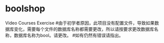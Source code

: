 # boolshop
Video Courses Exercise
#由于初学者原因，此项目没有配置文件，导致如果数据库变化，需要每个文件的数据库名称都需要更改，所以请按要求更改数据库名称，数据库名称为bool。请更改。
#如有仍然有错误请指出。
